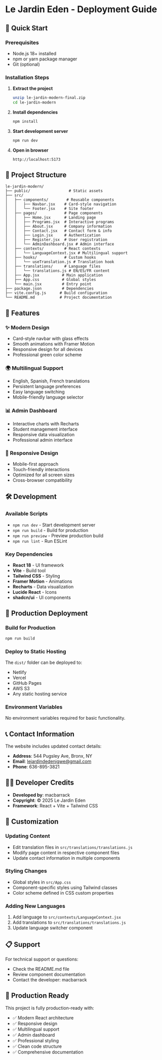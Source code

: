 # Le Jardin Eden - Deployment Guide

## 🚀 **Quick Start**

### Prerequisites
- Node.js 18+ installed
- npm or yarn package manager
- Git (optional)

### Installation Steps

1. **Extract the project**
   ```bash
   unzip le-jardin-modern-final.zip
   cd le-jardin-modern
   ```

2. **Install dependencies**
   ```bash
   npm install
   ```

3. **Start development server**
   ```bash
   npm run dev
   ```

4. **Open in browser**
   ```
   http://localhost:5173
   ```

## 📁 **Project Structure**

```
le-jardin-modern/
├── public/                 # Static assets
├── src/
│   ├── components/        # Reusable components
│   │   ├── Navbar.jsx    # Card-style navigation
│   │   └── Footer.jsx    # Site footer
│   ├── pages/            # Page components
│   │   ├── Home.jsx      # Landing page
│   │   ├── Programs.jsx  # Interactive programs
│   │   ├── About.jsx     # Company information
│   │   ├── Contact.jsx   # Contact form & info
│   │   ├── Login.jsx     # Authentication
│   │   ├── Register.jsx  # User registration
│   │   └── AdminDashboard.jsx # Admin interface
│   ├── contexts/         # React contexts
│   │   └── LanguageContext.jsx # Multilingual support
│   ├── hooks/            # Custom hooks
│   │   └── useTranslation.js # Translation hook
│   ├── translations/     # Language files
│   │   └── translations.js # EN/ES/FR content
│   ├── App.jsx          # Main application
│   ├── App.css          # Global styles
│   └── main.jsx         # Entry point
├── package.json         # Dependencies
├── vite.config.js      # Build configuration
└── README.md           # Project documentation
```

## 🌟 **Features**

### ✨ **Modern Design**
- Card-style navbar with glass effects
- Smooth animations with Framer Motion
- Responsive design for all devices
- Professional green color scheme

### 🌍 **Multilingual Support**
- English, Spanish, French translations
- Persistent language preferences
- Easy language switching
- Mobile-friendly language selector

### 📊 **Admin Dashboard**
- Interactive charts with Recharts
- Student management interface
- Responsive data visualization
- Professional admin interface

### 📱 **Responsive Design**
- Mobile-first approach
- Touch-friendly interactions
- Optimized for all screen sizes
- Cross-browser compatibility

## 🛠️ **Development**

### Available Scripts
- `npm run dev` - Start development server
- `npm run build` - Build for production
- `npm run preview` - Preview production build
- `npm run lint` - Run ESLint

### Key Dependencies
- **React 18** - UI framework
- **Vite** - Build tool
- **Tailwind CSS** - Styling
- **Framer Motion** - Animations
- **Recharts** - Data visualization
- **Lucide React** - Icons
- **shadcn/ui** - UI components

## 🚀 **Production Deployment**

### Build for Production
```bash
npm run build
```

### Deploy to Static Hosting
The `dist/` folder can be deployed to:
- Netlify
- Vercel
- GitHub Pages
- AWS S3
- Any static hosting service

### Environment Variables
No environment variables required for basic functionality.

## 📞 **Contact Information**

The website includes updated contact details:
- **Address**: 544 Pugsley Ave, Bronx, NY
- **Email**: lejardindedenigwe@gmail.com
- **Phone**: 636-895-3821

## 👨‍💻 **Developer Credits**

- **Developed by**: macbarrack
- **Copyright**: © 2025 Le Jardin Eden
- **Framework**: React + Vite + Tailwind CSS

## 🔧 **Customization**

### Updating Content
- Edit translation files in `src/translations/translations.js`
- Modify page content in respective component files
- Update contact information in multiple components

### Styling Changes
- Global styles in `src/App.css`
- Component-specific styles using Tailwind classes
- Color scheme defined in CSS custom properties

### Adding New Languages
1. Add language to `src/contexts/LanguageContext.jsx`
2. Add translations to `src/translations/translations.js`
3. Update language switcher component

## 📋 **Support**

For technical support or questions:
- Check the README.md file
- Review component documentation
- Contact the developer: macbarrack

## 🎯 **Production Ready**

This project is fully production-ready with:
- ✅ Modern React architecture
- ✅ Responsive design
- ✅ Multilingual support
- ✅ Admin dashboard
- ✅ Professional styling
- ✅ Clean code structure
- ✅ Comprehensive documentation

